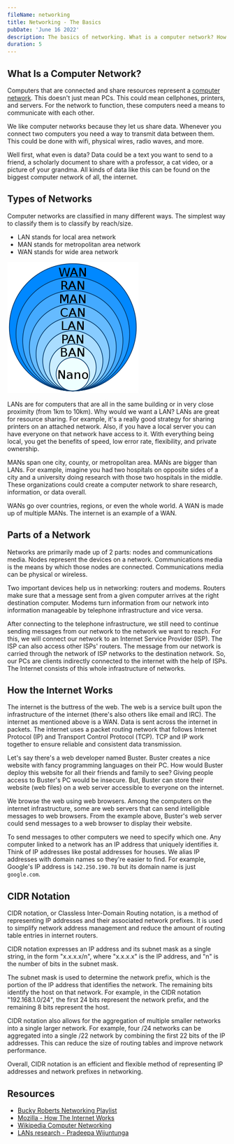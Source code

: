 ```yaml
---
fileName: networking
title: Networking - The Basics
pubDate: 'June 16 2022'
description: The basics of networking. What is a computer network? How does the internet work?
duration: 5
---
```


## What Is a Computer Network?

Computers that are connected and share resources represent a [computer network](https://en.wikipedia.org/wiki/Computer_network). This doesn't just mean PCs. This could mean cellphones, printers, and servers. For the network to function, these computers need a means to communicate with each other.

We like computer networks because they let us share data. Whenever you connect two computers you need a way to transmit data between them. This could be done with wifi, physical wires, radio waves, and more.

Well first, what even is data? Data could be a text you want to send to a friend, a scholarly document to share with a professor, a cat video, or a picture of your grandma. All kinds of data like this can be found on the biggest computer network of all, the internet.

## Types of Networks

Computer networks are classified in many different ways. The simplest way to classify them is to classify by reach/size.

- LAN stands for local area network
- MAN stands for metropolitan area network
- WAN stands for wide area network

![Types of networks image](../../../public/blog/networking/networks.png)

LANs are for computers that are all in the same building or in very close proximity (from 1km to 10km). Why would we want a LAN? LANs are great for resource sharing. For example, it's a really good strategy for sharing printers on an attached network. Also, if you have a local server you can have everyone on that network have access to it. With everything being local, you get the benefits of speed, low error rate, flexibility, and private ownership.

MANs span one city, county, or metropolitan area. MANs are bigger than LANs. For example, imagine you had two hospitals on opposite sides of a city and a university doing research with those two hospitals in the middle. These organizations could create a computer network to share research, information, or data overall.

WANs go over countries, regions, or even the whole world. A WAN is made up of multiple MANs. The internet is an example of a WAN. 


## Parts of a Network

Networks are primarily made up of 2 parts: nodes and communications media. Nodes represent the devices on a network. Communications media is the means by which those nodes are connected. Communications media can be physical or wireless.

Two important devices help us in networking: routers and modems. Routers make sure that a message sent from a given computer arrives at the right destination computer. Modems turn information from our network into information manageable by telephone infrastructure and vice versa. 

After connecting to the telephone infrastructure, we still need to continue sending messages from our network to the network we want to reach. For this, we will connect our network to an Internet Service Provider (ISP). The ISP can also access other ISPs' routers. The message from our network is carried through the network of ISP networks to the destination network. So, our PCs are clients indirectly connected to the internet with the help of ISPs. The Internet consists of this whole infrastructure of networks.

## How the Internet Works

The internet is the buttress of the web. The web is a service built upon the infrastructure of the internet (there's also others like email and IRC). The internet as mentioned above is a WAN. Data is sent across the internet in packets. The internet uses a packet routing network that follows Internet Protocol (IP) and Transport Control Protocol (TCP). TCP and IP work together to ensure reliable and consistent data transmission. 

Let's say there's a web developer named Buster. Buster creates a nice website with fancy programming languages on their PC. How would Buster deploy this website for all their friends and family to see? Giving people access to Buster's PC would be insecure. But, Buster can store their website (web files) on a web server accessible to everyone on the internet. 

We browse the web using web browsers. Among the computers on the internet infrastructure, some are web servers that can send intelligible messages to web browsers. From the example above, Buster's web server could send messages to a web browser to display their website. 

To send messages to other computers we need to specify which one. Any computer linked to a network has an IP address that uniquely identifies it. Think of IP addresses like postal addresses for houses. We alias IP addresses with domain names so they're easier to find. For example, Google's IP address is `142.250.190.78` but its domain name is just `google.com`.

## CIDR Notation

CIDR notation, or Classless Inter-Domain Routing notation, is a method of representing IP addresses and their associated network prefixes. It is used to simplify network address management and reduce the amount of routing table entries in internet routers.

CIDR notation expresses an IP address and its subnet mask as a single string, in the form "x.x.x.x/n", where "x.x.x.x" is the IP address, and "n" is the number of bits in the subnet mask.

The subnet mask is used to determine the network prefix, which is the portion of the IP address that identifies the network. The remaining bits identify the host on that network. For example, in the CIDR notation "192.168.1.0/24", the first 24 bits represent the network prefix, and the remaining 8 bits represent the host.

CIDR notation also allows for the aggregation of multiple smaller networks into a single larger network. For example, four /24 networks can be aggregated into a single /22 network by combining the first 22 bits of the IP addresses. This can reduce the size of routing tables and improve network performance.

Overall, CIDR notation is an efficient and flexible method of representing IP addresses and network prefixes in networking.

## Resources

- [Bucky Roberts Networking Playlist](https://www.youtube.com/playlist?list=PL6gx4Cwl9DGBpuvPW0aHa7mKdn_k9SPKO)
- [Mozilla - How The Internet Works](https://developer.mozilla.org/en-US/docs/Learn/Common_questions/How_does_the_Internet_work)
- [Wikipedia Computer Networking](https://en.wikipedia.org/wiki/Computer_network)
- [LANs research - Pradeepa Wijuntunga](http://web.simmons.edu/~chen/nit/NIT%2792/349-wij.htm)
